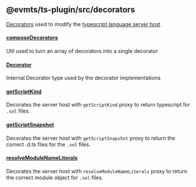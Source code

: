## @evmts/ts-plugin/src/decorators

[Decorators](https://en.wikipedia.org/wiki/Decorator_pattern) used to modify the [typescript language server host](https://github.com/microsoft/TypeScript/wiki/Writing-a-Language-Service-Plugin#decorator-creation)

#### [composeDecorators](./composeDecorators.ts)

Util used to turn an array of decorators into a single decorator

#### [Decorator](./Decorator.ts)

Internal Decorator type used by the decorator implementations

#### [getScriptKind](./getScriptKind.ts)

Decorates the server host with `getScriptKind` proxy to return typescript for `.sol` files.

#### [getScriptSnapshot](./getScriptSnapshot.ts)

Decorates the server host with `getScriptSnapshot` proxy to return the correct .d.ts files for the `.sol` files.

#### [resolveModuleNameLiterals](./resolveModuleNameLiterals.ts)

Decorates the server host with `resolveModuleNameLiterals` proxy to return the correct module object for `.sol` files.
